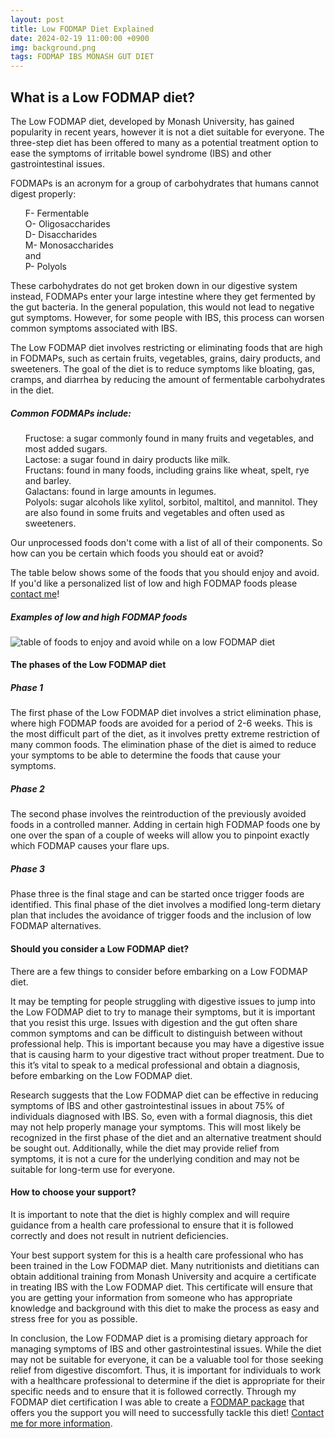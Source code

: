 ```yaml
---
layout: post
title: Low FODMAP Diet Explained
date: 2024-02-19 11:00:00 +0900
img: background.png
tags: FODMAP IBS MONASH GUT DIET
---
```


## What is a Low FODMAP diet?

The Low FODMAP diet, developed by Monash University, has gained popularity in recent years, however it is not a diet suitable for everyone. The three-step diet has been offered to many as a potential treatment option to ease the symptoms of irritable bowel syndrome (IBS) and other gastrointestinal issues.

FODMAPs is an acronym for a group of carbohydrates that humans cannot digest properly:
<ul style="list-style-type: none;">
<li>F- Fermentable</li>
<li>O- Oligosaccharides</li>
<li>D- Disaccharides</li>
<li>M- Monosaccharides</li>
<li>and</li>
<li>P- Polyols</li>
</ul>

These carbohydrates do not get broken down in our digestive system instead, FODMAPs enter your large intestine where they get fermented by the gut bacteria. In the general population, this would not lead to negative gut symptoms. However, for some people with IBS, this process can worsen common symptoms associated with IBS.

The Low FODMAP diet involves restricting or eliminating foods that are high in FODMAPs, such as certain fruits, vegetables, grains, dairy products, and sweeteners. The goal of the diet is to reduce symptoms like bloating, gas, cramps, and diarrhea by reducing the amount of fermentable carbohydrates in the diet.  


##### Common FODMAPs include:

<ul style="list-style-type: none;">
<li>Fructose: a sugar commonly found in many fruits and vegetables, and most added sugars.</li>
<li>Lactose: a sugar found in dairy products like milk.</li>
<li>Fructans: found in many foods, including grains like wheat, spelt, rye and barley.</li>
<li>Galactans: found in large amounts in legumes.</li>
<li>Polyols: sugar alcohols like xylitol, sorbitol, maltitol, and mannitol. They are also found in some fruits and vegetables and often used as sweeteners.</li>
</ul>

Our unprocessed foods don't come with a list of all of their components. So how can you be certain which foods you should eat or avoid?

The table below shows some of the foods that you should enjoy and avoid. If you'd like a personalized list of low and high FODMAP foods please [contact me](/contact.html)!

##### Examples of low and high FODMAP foods

![table of foods to enjoy and avoid while on a low FODMAP diet]({{site.baseurl}}/images/pages/low-fodmap-foods.png)
<br/>


#### The phases of the Low FODMAP diet

##### Phase 1

The first phase of the Low FODMAP diet involves a strict elimination phase, where high FODMAP foods are avoided for a period of 2-6 weeks. This is the most difficult part of the diet, as it involves pretty extreme restriction of many common foods. The elimination phase of the diet is aimed to reduce your symptoms to be able to determine the foods that cause your symptoms.

##### Phase 2

The second phase involves the reintroduction of the previously avoided foods in a controlled manner. Adding in certain high FODMAP foods one by one over the span of a couple of weeks will allow you to pinpoint exactly which FODMAP causes your flare ups.

##### Phase 3  
Phase three is the final stage and can be started once trigger foods are identified. This final phase of the diet involves a modified long-term dietary plan that includes the avoidance of trigger foods and the inclusion of low FODMAP alternatives.  


#### Should you consider a Low FODMAP diet?
There are a few things to consider before embarking on a Low FODMAP diet.

It may be tempting for people struggling with digestive issues to jump into the Low FODMAP diet to try to manage their symptoms, but it is important that you resist this urge. Issues with digestion and the gut often share common symptoms and can be difficult to distinguish between without professional help. This is important because you may have a digestive issue that is causing harm to your digestive tract without proper treatment. Due to this it’s vital to speak to a medical professional and obtain a diagnosis, before embarking on the Low FODMAP diet.

Research suggests that the Low FODMAP diet can be effective in reducing symptoms of IBS and other gastrointestinal issues in about 75% of individuals diagnosed with IBS. So, even with a formal diagnosis, this diet may not help properly manage your symptoms. This will most likely be recognized in the first phase of the diet and an alternative treatment should be sought out. Additionally, while the diet may provide relief from symptoms, it is not a cure for the underlying condition and may not be suitable for long-term use for everyone.  

#### How to choose your support?

It is important to note that the diet is highly complex and will require guidance from a health care professional to ensure that it is followed correctly and does not result in nutrient deficiencies.

Your best support system for this is a health care professional who has been trained in the Low FODMAP diet. Many nutritionists and dietitians can obtain additional training from Monash University and acquire a certificate in treating IBS with the Low FODMAP diet. This certificate will ensure that you are getting your information from someone who has appropriate knowledge and background with this diet to make the process as easy and stress free for you as possible.

In conclusion, the Low FODMAP diet is a promising dietary approach for managing symptoms of IBS and other gastrointestinal issues. While the diet may not be suitable for everyone, it can be a valuable tool for those seeking relief from digestive discomfort. Thus, it is important for individuals to work with a healthcare professional to determine if the diet is appropriate for their specific needs and to ensure that it is followed correctly. Through my FODMAP diet certification I was able to create a [FODMAP package](/services/index.html)  that offers you the support you will need to successfully tackle this diet! [Contact me for more information](/contact.html).


